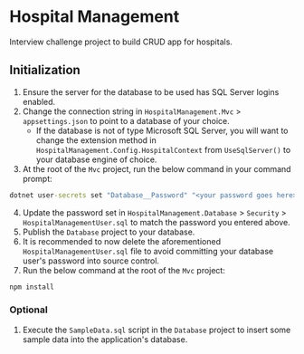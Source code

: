 # Hospital Management
 Interview challenge project to build CRUD app for hospitals.

 ## Initialization
 1. Ensure the server for the database to be used has SQL Server logins enabled.
 1. Change the connection string in `HospitalManagement.Mvc` > `appsettings.json` to point to a database of your choice.
     * If the database is not of type Microsoft SQL Server, you will want to change the extension method in `HospitalManagement.Config.HospitalContext` from `UseSqlServer()` to your database engine of choice.
 2. At the root of the `Mvc` project, run the below command in your command prompt:

```cmd
dotnet user-secrets set "Database__Password" "<your password goes here>"
```

 4. Update the password set in `HospitalManagement.Database` > `Security` > `HospitalManagementUser.sql` to match the password you entered above.
 5. Publish the `Database` project to your database.
 6. It is recommended to now delete the aforementioned `HospitalManagementUser.sql` file to avoid committing your database user's password into source control.
 7. Run the below command at the root of the `Mvc` project:

```cmd
npm install
``` 

### Optional
1. Execute the `SampleData.sql` script in the `Database` project to insert some sample data into the application's database.
